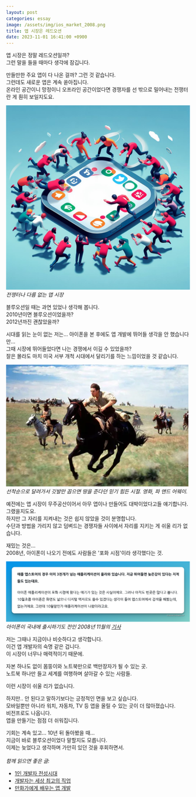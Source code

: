 ```yaml
---
layout: post
categories: essay
image: /assets/img/ios_market_2008.png
title: 앱 시장은 레드오션
date: 2023-11-01 16:41:00 +0900
---
```


앱 시장은 정말 레드오션일까?  
그런 말을 들을 때마다 생각에 잠깁니다.

만들만한 주요 앱이 다 나온 걸까? 그런 것 같습니다.  
그런데도 새로운 앱은 계속 쏟아집니다.  
온라인 공간이니 망정이니 오프라인 공간이었다면 경쟁자를 선 밖으로 밀어내는 전쟁터란 게 훤히 보일지도요.

![앱 시장의 경쟁](/assets/img/app_red_ocean.jpg)  
*전쟁터나 다름 없는 앱 시장*

블루오션일 때는 과연 있었나 생각해 봅니다.  
2010년이면 블루오션이었을까?  
2012년까진 괜찮았을까?
  
시대를 읽는 눈이 없는 저는... 아이폰을 본 후에도 앱 개발에 뛰어들 생각을 안 했습니다만...  
그때 시장에 뛰어들었다면 나는 경쟁에서 이길 수 있었을까?  
잘은 몰라도 마치 미국 서부 개척 시대에서 달리기를 하는 느낌이었을 것 같습니다.  

![](/assets/img/far_and_away.png)  
*선착순으로 달려가서 깃발만 꼽으면 땅을 준다던 믿기 힘든 시절. 영화, 파 앤드 어웨이.*

예전에는 앱 시장이 무주공산이어서 아무 앱이나 만들어도 대박이었다고들 얘기합니다.  
그랬을지도요.  
하지만 그 자리를 지켜내는 것은 쉽지 않았을 것이 분명합니다.  
수단과 방법을 가리지 않고 덤벼드는 경쟁자들 사이에서 자리를 지키는 게 쉬울 리가 없습니다.

재밌는 것은...  
2008년, 아이폰이 나오기 전에도 사람들은 '포화 시점'이라 생각했다는 것.

![](/assets/img/ios_market_2008.png)  
*아이폰이 국내에 출시하기도 전인 2008년 11월의 [기사](https://zdnet.co.kr/view/?no=00000039174950)*

저는 그때나 지금이나 비슷하다고 생각합니다.  
이건 앱 개발자의 숙명 같은 겁니다.  
이 시장이 너무나 매력적이기 때문에.

자본 하나도 없이 몸뚱이와 노트북만으로 백만장자가 될 수 있는 곳.  
노트북 하나만 들고 세계를 여행하며 살아갈 수 있는 사람들.

이런 시장이 쉬울 리가 없습니다.

하지만.. 안 된다고 말하기보다는 긍정적인 면을 보고 싶습니다.  
모바일뿐만 아니라 워치, 자동차, TV 등 앱을 올릴 수 있는 곳이 더 많아졌습니다.  
비전프로도 나옵니다.  
앱을 만들기는 점점 더 쉬워집니다.

기회는 계속 있고... 10년 뒤 돌아봤을 때...  
지금이 바로 블루오션이었다 말할지도 모릅니다.  
이제는 늦었다고 생각하며 가만히 있던 것을 후회하면서.
<br>
<br>
*함께 읽으면 좋은 글:*
* [1인 개발자 전성시대](/essay/2022/09/14/successful-developer.html)
* [개발자는 세상 최고의 직업](/essay/2022/03/13/developer-is-best-job.html)
* [만화가에게 배우는 앱 개발](/essay/2023/10/16/osamu.html)